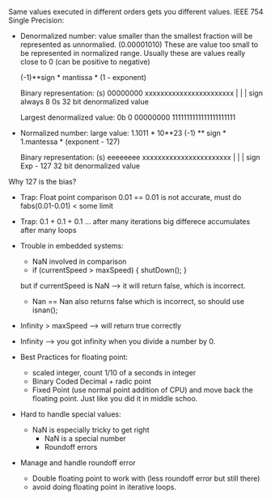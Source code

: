 Same values executed in different orders gets you different values.
IEEE 754 Single Precision:
- Denormalized number: value smaller than the smallest fraction will be represented as unnormalied. (0.00001010) These are value too small to be represented in normalized range. Usually these are values really close to 0 (can be positive to negative)

	(-1)**sign * mantissa * (1 - exponent)

	Binary representation:
	(s)   00000000     xxxxxxxxxxxxxxxxxxxxxxx
	|	  |			   |
	sign  always 8 0s  32 bit denormalized value

	Largest denormalized value:
	0b 0 00000000 1111111111111111111111

- Normalized number: large value: 1.1011 * 10**23
	(-1) ** sign * 1.mantessa * (exponent - 127)

	Binary representation:
	(s)   eeeeeeee     xxxxxxxxxxxxxxxxxxxxxxx
	|	  |			   |
	sign  Exp - 127    32 bit denormalized value

Why 127 is the bias?

- Trap: Float point comparison 0.01 == 0.01 is not accurate, must do 
fabs(0.01-0.01) < some limit

- Trap: 0.1 + 0.1 + 0.1 ... after many iterations big differece accumulates after many loops

- Trouble in embedded systems:
	- NaN involved in comparison
	- if (currentSpeed > maxSpeed) {
		shutDown();
	}

	but if currentSpeed is NaN --> it will return false, which is incorrect.
	- Nan == Nan also returns false which is incorrect, so should use isnan();
- Infinity > maxSpeed --> will return true correctly

- Infinity --> you got infinity when you divide a number by 0.

- Best Practices for floating point:
	- scaled integer, count 1/10 of a seconds in integer
	- Binary Coded Decimal + radic point 
	- Fixed Point (use normal point addition of CPU) and move back the floating point. Just like you did it in middle schoo.

- Hard to handle special values:
	- NaN is especially tricky to get right
		- NaN is a special number
		- Roundoff errors

- Manage and handle roundoff error
	- Double floating point to work with (less roundoff error but still there)
	- avoid doing floating point in iterative loops.
	

